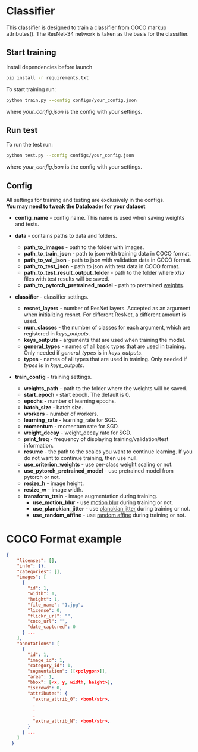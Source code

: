# Classifier

This classifier is designed to train a classifier from COCO markup attributes(). The ResNet-34 network is taken as the basis for the classifier.

## Start training

Install dependencies before launch

```bash
pip install -r requirements.txt
```

To start training run:

```bash
python train.py --config configs/your_config.json
```
where *your_config.json* is the config with your settings.

## Run test

To run the test run:

```bash
python test.py --config configs/your_config.json
```
where *your_config.json* is the config with your settings.

## Config

All settings for training and testing are exclusively in the configs. <br><b> You may need to tweak the Dataloader for your dataset </b>

- **config_name** - config name. This name is used when saving weights and tests.
- **data** - contains paths to data and folders.

    - **path_to_images** - path to the folder with images.
    - **path_to_train_json** - path to json with training data in COCO format.
    - **path_to_val_json** - path to json with validation data in COCO format.
    - **path_to_test_json** - path to json with test data in COCO format.
    - **path_to_test_result_output_folder** - path to the folder where *xlsx* files with test results will be saved.
    - **path_to_pytorch_pretrained_model** - path to pretrained [weights](https://download.pytorch.org/models/resnet34-b627a593.pth).
- **classifier** - classifier settings.
    - **resnet_layers** - number of ResNet layers. Accepted as an argument when initializing resnet. For different ResNet, a different amount is used.
    - **num_classes** - the number of classes for each argument, which are registered in *keys_outputs*.
    - **keys_outputs** - arguments that are used when training the model.
    - **general_types** - names of all basic types that are used in training. Only needed if *general_types* is in *keys_outputs*.
    - **types** - names of all types that are used in training. Only needed if *types* is in *keys_outputs*.
- **train_config** - training settings.
    - **weights_path** - path to the folder where the weights will be saved.
    - **start_epoch** - start epoch. The default is 0.
    - **epochs** - number of learning epochs.
    - **batch_size** - batch size.
    - **workers** - number of workers.
    - **learning_rate** - learning_rate for SGD.
    - **momentum** - momentum rate for SGD.
    - **weight_decay** - weight_decay rate for SGD.
    - **print_freq** - frequency of displaying training/validation/test information.
    - **resume** - the path to the scales you want to continue learning. If you do not want to continue training, then use null.
    - **use_criterion_weights** - use per-class weight scaling or not.
    - **use_pytorch_pretrained_model** - use pretrained model from pytorch or not.
    - **resize_h** - image height.
    - **resize_w** - image width.
    - **transform_train** - image augmentation during training.
        - **use_motion_blur** - use [motion blur](https://kornia.readthedocs.io/en/latest/augmentation.module.html#kornia.augmentation.RandomMotionBlur) during training or not.
        - **use_planckian_jitter** - use [planckian jitter](https://kornia.readthedocs.io/en/latest/augmentation.module.html#kornia.augmentation.RandomPlanckianJitter) during training or not.
        - **use_random_affine** - use [random affine](https://kornia.readthedocs.io/en/latest/augmentation.module.html#kornia.augmentation.RandomAffine) during training or not.


# COCO Format example

```json
{
    "licenses": [],
    "info": {},
    "categories": [],
    "images": [
      {
        "id": 1,
        "width": 1,
        "height": 1,
        "file_name": "1.jpg",
        "license": 0,
        "flickr_url": "",
        "coco_url": "",
        "date_captured": 0
      } ...
    ],
    "annotations": [
      {
        "id": 1,
        "image_id": 1,
        "category_id": 1,
        "segmentation": [[<polygon>]],
        "area": 1,
        "bbox": [<x, y, width, height>],
        "iscrowd": 0,
        "attributes": {
          "extra_attrib_0": <bool/str>,
          .
          .
          .
          "extra_attrib_N": <bool/str>,
        }
      } ...
    ]
  }
```



